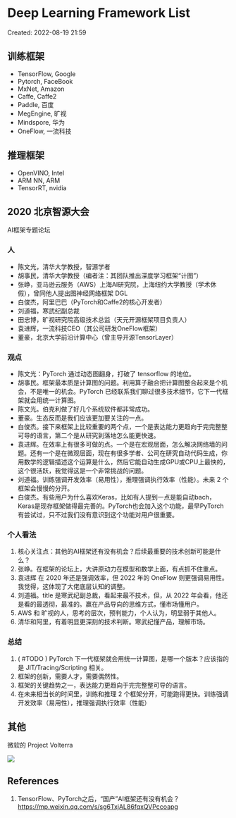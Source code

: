 # Deep Learning Framework List

Created: 2022-08-19 21:59

## 训练框架

- TensorFlow, Google
- Pytorch, FaceBook
- MxNet, Amazon
- Caffe, Caffe2
- Paddle, 百度
- MegEngine, 旷视
- Mindspore, 华为
- OneFlow, 一流科技

## 推理框架

- OpenVINO, Intel
- ARM NN, ARM
- TensorRT, nvidia

## 2020 北京智源大会

AI框架专题论坛

### 人

- 陈文光，清华大学教授，智源学者
- 胡事民，清华大学教授（编者注：其团队推出深度学习框架“计图”）
- 张峥，亚马逊云服务（AWS）上海AI研究院，上海纽约大学教授（学术休假），曾同他人提出图神经网络框架 DGL
- 白俊杰，阿里巴巴（PyTorch和Caffe2的核心开发者）
- 刘道福，寒武纪副总裁
- 田忠博，旷视研究院高级技术总监（天元开源框架项目负责人）
- 袁进辉，一流科技CEO（其公司研发OneFlow框架）
- 董豪，北京大学前沿计算中心（曾主导开源TensorLayer）

### 观点

- 陈文光：PyTorch 通过动态图翻身，打破了 tensorflow 的地位。
- 胡事民。框架最本质是计算图的问题。利用算子融合把计算图整合起来是个机会，不是唯一的机会。PyTorch 已经联系我们聊过很多技术细节，它下一代框架就会用统一计算图。
- 陈文光。伯克利做了好几个系统软件都非常成功。
- 董豪。生态反而是我们应该更加要关注的一点。
- 白俊杰。接下来框架上比较重要的两个点，一个是表达能力更趋向于完完整整可导的语言，第二个是从研究到落地怎么能更快速。
- 袁进辉。在效率上有很多可做的点。一个是在宏观层面，怎么解决网络墙的问题。还有一个是在微观层面，现在有很多学者、公司在研究自动代码生成，你用数学的逻辑描述这个运算是什么，然后它能自动生成GPU或CPU上最快的，这个很活跃，我觉得这是一个非常挑战的问题。
- 刘道福。训练强调开发效率（易用性），推理强调执行效率（性能）。未来 2 个框架会慢慢的分开。
- 白俊杰。有些用户为什么喜欢Keras，比如有人提到一点是能自动bach，Keras是现存框架做得最完善的。PyTorch也会加入这个功能，最早PyTorch有尝试过，只不过我们没有意识到这个功能对用户很重要。

### 个人看法

1. 核心关注点：其他的AI框架还有没有机会？后续最重要的技术创新可能是什么？
2. 张峥。在框架的论坛上，大讲原动力在模型和数学上面，有点抓不住重点。
4. 袁进辉 在 2020 年还是强调效率，但 2022 年的 OneFlow 则更强调易用性。我觉得，这体现了大佬底层认知的调整。
5. 刘道福。title 是寒武纪副总裁，看起来最不技术，但，从 2022 年会看，他还是看的最透彻，最准的。赢在产品导向的思维方式，懂市场懂用户。
6. AWS 和 旷视的人，思考的层次，预判能力，个人认为，明显弱于其他人。
7. 清华和阿里，有着明显更深刻的技术判断。寒武纪懂产品，理解市场。

### 总结

1. ( #TODO ) PyTorch 下一代框架就会用统一计算图，是哪一个版本？应该指的是 JIT/Tracing/Scripting 相关。
2. 框架的创新，需要人才，需要偶然性。
3. 框架的关键趋势之一，表达能力更趋向于完完整整可导的语言。
4. 在未来相当长的时间里，训练和推理 2 个框架分开，可能跑得更快。训练强调开发效率（易用性），推理强调执行效率（性能）

## 其他

微软的 Project Volterra

![](https://tva1.sinaimg.cn/large/e6c9d24egy1h5dosjegccj20u00h7dgq.jpg)

## References

1. TensorFlow、PyTorch之后，“国产”AI框架还有没有机会？ https://mp.weixin.qq.com/s/sg6TxjAL86fqxQVPccoapg
